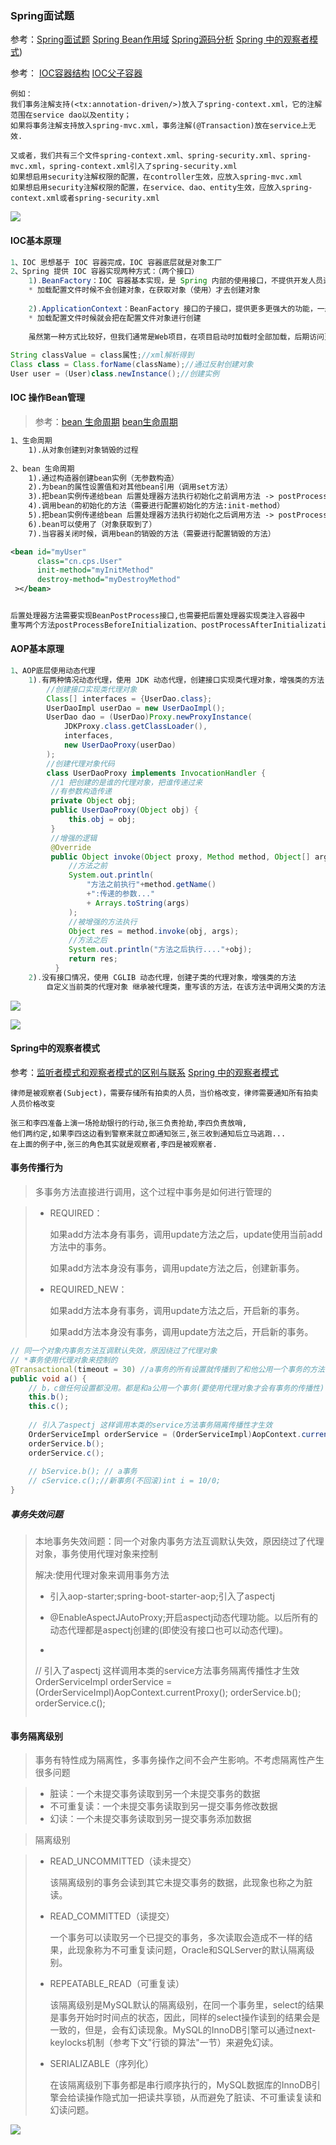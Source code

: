 ### Spring面试题

参考：[Spring面试题](https://blog.csdn.net/a745233700/article/details/80959716)  [Spring Bean作用域](https://blog.csdn.net/qq_41083009/article/details/90743719)  [Spring源码分析](https://blog.csdn.net/nuomizhende45/article/details/81158383)  [Spring 中的观察者模式](https://www.cnblogs.com/dubhlinn/p/10725636.html))



参考： [IOC容器结构](https://www.bilibili.com/video/BV1EE411u7YV?p=26)  [IOC父子容器](https://blog.csdn.net/fhjdzkp/article/details/78687513)

```
例如：
我们事务注解支持(<tx:annotation-driven/>)放入了spring-context.xml，它的注解范围在service dao以及entity；
如果将事务注解支持放入spring-mvc.xml，事务注解(@Transaction)放在service上无效.

又或者，我们共有三个文件spring-context.xml、spring-security.xml、spring-mvc.xml，spring-context.xml引入了spring-security.xml
如果想启用security注解权限的配置，在controller生效，应放入spring-mvc.xml
如果想启用security注解权限的配置，在service、dao、entity生效，应放入spring-context.xml或者spring-security.xml
```

![](images/ServletContext容器.png)

#### IOC基本原理

```java
1、IOC 思想基于 IOC 容器完成，IOC 容器底层就是对象工厂
2、Spring 提供 IOC 容器实现两种方式：（两个接口）
	1).BeanFactory：IOC 容器基本实现，是 Spring 内部的使用接口，不提供开发人员进行使用
	* 加载配置文件时候不会创建对象，在获取对象（使用）才去创建对象
	
	2).ApplicationContext：BeanFactory 接口的子接口，提供更多更强大的功能，一般由开发人员进行使用
	* 加载配置文件时候就会把在配置文件对象进行创建
	
	虽然第一种方式比较好，但我们通常是Web项目，在项目启动时加载时全部加载，后期访问更快，费时费力放在启动
	
String classValue = class属性;//xml解析得到
Class class = Class.forName(className);//通过反射创建对象
User user = (User)class.newInstance();//创建实例
```



#### IOC 操作Bean管理

> 参考：[bean 生命周期](https://www.cnblogs.com/zrtqsk/p/3735273.html) [bean生命周期](https://www.jb51.net/article/154487.htm)

```xml
1、生命周期
	1).从对象创建到对象销毁的过程
	
2、bean 生命周期
    1).通过构造器创建bean实例（无参数构造）
    2).为bean的属性设置值和对其他bean引用（调用set方法）
    3).把bean实例传递给bean 后置处理器方法执行初始化之前调用方法 -> postProcessBeforeInitialization
    4).调用bean的初始化的方法（需要进行配置初始化的方法:init-method）
    5).把bean实例传递给bean 后置处理器方法执行初始化之后调用方法 -> postProcessAfterInitialization
    6).bean可以使用了（对象获取到了）
    7).当容器关闭时候，调用bean的销毁的方法（需要进行配置销毁的方法）

<bean id="myUser" 
      class="cn.cps.User" 
      init-method="myInitMethod"
      destroy-method="myDestroyMethod"
 ></bean>


后置处理器方法需要实现BeanPostProcess接口,也需要把后置处理器实现类注入容器中
重写两个方法postProcessBeforeInitialization、postProcessAfterInitialization
```



#### AOP基本原理

```java
1、AOP底层使用动态代理
    1).有两种情况动态代理，使用 JDK 动态代理，创建接口实现类代理对象，增强类的方法
    	//创建接口实现类代理对象
 		Class[] interfaces = {UserDao.class};
		UserDaoImpl userDao = new UserDaoImpl();
        UserDao dao = (UserDao)Proxy.newProxyInstance(
            JDKProxy.class.getClassLoader(),
            interfaces,
            new UserDaoProxy(userDao)
        );
		//创建代理对象代码
        class UserDaoProxy implements InvocationHandler {
         //1 把创建的是谁的代理对象，把谁传递过来
         //有参数构造传递
         private Object obj;
         public UserDaoProxy(Object obj) {
             this.obj = obj;
         }
         //增强的逻辑
         @Override
         public Object invoke(Object proxy, Method method, Object[] args){
             //方法之前
             System.out.println(
                 "方法之前执行"+method.getName()
                 +":传递的参数..."
                 + Arrays.toString(args)
             );
             //被增强的方法执行
             Object res = method.invoke(obj, args);
             //方法之后
             System.out.println("方法之后执行...."+obj);
             return res;
          }
    2).没有接口情况，使用 CGLIB 动态代理，创建子类的代理对象，增强类的方法
        自定义当前类的代理对象 继承被代理类，重写该的方法，在该方法中调用父类的方法，执行自己的增强逻辑
```



![](images/动态代理有接口情况原理.png)



![](images/动态代理没有接口情况原理.png)



#### Spring中的观察者模式

参考：[监听者模式和观察者模式的区别与联系](https://blog.csdn.net/lovexiaotaozi/article/details/102579360)  [Spring 中的观察者模式](https://www.cnblogs.com/jmcui/p/11054756.html)

```
律师是被观察者(Subject)，需要存储所有拍卖的人员，当价格改变，律师需要通知所有拍卖人员价格改变

张三和李四准备上演一场抢劫银行的行动,张三负责抢劫,李四负责放哨,
他们两约定,如果李四这边看到警察来就立即通知张三,张三收到通知后立马逃跑...
在上面的例子中,张三的角色其实就是观察者,李四是被观察者.
```





#### 事务传播行为

> 多事务方法直接进行调用，这个过程中事务是如何进行管理的

> + REQUIRED：
>
>   如果add方法本身有事务，调用update方法之后，update使用当前add方法中的事务。
>
>   如果add方法本身没有事务，调用update方法之后，创建新事务。
>
> + REQUIRED_NEW：
>
>   如果add方法本身有事务，调用update方法之后，开启新的事务。
>
>   如果add方法本身没有事务，调用update方法之后，开启新的事务。



```java
// 同一个对象内事务方法互调默认失效，原因绕过了代理对象
// *事务使用代理对象来控制的
@Transactional(timeout = 30) //a事务的所有设置就传播到了和他公用一个事务的方法
public void a() {
	// b，c做任何设置都没用。都是和a公用一个事务(要使用代理对象才会有事务的传播性)
    this.b();
	this.c();
    
    // 引入了aspectj 这样调用本类的service方法事务隔离传播性才生效
    OrderServiceImpl orderService = (OrderServiceImpl)AopContext.currentProxy();
	orderService.b();
	orderService.c();
    
	// bService.b(); // a事务
	// cService.c();//新事务(不回滚)int i = 10/0;
}
```



##### 事务失效问题

>本地事务失效间题：同一个对象内事务方法互调默认失效，原因绕过了代理对象，事务使用代理对象来控制
>
>解决:使用代理对象来调用事务方法
>
>+ 引入aop-starter;spring-boot-starter-aop;引入了aspectj
>
>+ @EnableAspectJAutoProxy;开启aspectj动态代理功能。以后所有的动态代理都是aspectj创建的(即使没有接口也可以动态代理)。
>
>+ ```java
>  // 引入了aspectj 这样调用本类的service方法事务隔离传播性才生效
>  OrderServiceImpl orderService = (OrderServiceImpl)AopContext.currentProxy();
>  orderService.b();
>  orderService.c();
>  ```



#### 事务隔离级别

>事务有特性成为隔离性，多事务操作之间不会产生影响。不考虑隔离性产生很多问题

> + 脏读：一个未提交事务读取到另一个未提交事务的数据
> + 不可重复读：一个未提交事务读取到另一提交事务修改数据
> + 幻读：一个未提交事务读取到另一提交事务添加数据

> 隔离级别

> + READ_UNCOMMITTED（读未提交）
>
>   该隔离级别的事务会读到其它未提交事务的数据，此现象也称之为脏读。
>
> + READ_COMMITTED（读提交）
>
>   一个事务可以读取另一个已提交的事务，多次读取会造成不一样的结果，此现象称为不可重复读问题，Oracle和SQLServer的默认隔离级别。
>
> + REPEATABLE_READ（可重复读）
>
>   该隔离级别是MySQL默认的隔离级别，在同一个事务里，select的结果是事务开始时时间点的状态，因此，同样的select操作读到的结果会是一致的，但是，会有幻读现象。MySQL的InnoDB引擎可以通过next-keylocks机制（参考下文"行锁的算法"一节）来避免幻读。
>
> + SERIALIZABLE（序列化）
>
>   在该隔离级别下事务都是串行顺序执行的，MySQL数据库的InnoDB引擎会给读操作隐式加一把读共享锁，从而避免了脏读、不可重读复读和幻读问题。



![](images/隔离级别.png)



